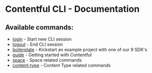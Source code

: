 # Contentful CLI - Documentation

## Available commands:

* [login](./login) - Start new CLI session
* [logout](./logout) - End CLI session
* [boilerplate](./boilerplate) - Kickstart an example project with one of our 9 SDK's
* [guide](./guide) - Getting started with Contentful
* [space](./space) - Space related commands
* [content-type](./content-type) - Content Type related commands
